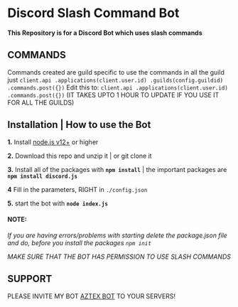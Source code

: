 # Discord Slash Command Bot

**This Repository is for a Discord Bot which uses slash commands**

## COMMANDS

Commands created are guild specific to use the commands in all the guild just
`client.api .applications(client.user.id) .guilds(config.guildid) .commands.post({})`
Edit this to:
`client.api .applications(client.user.id) .commands.post({})`
(IT TAKES UPTO 1 HOUR TO UPDATE IF YOU USE IT FOR ALL THE GUILDS)
## Installation | How to use the Bot

**1.** Install [node.js v12+](https://nodejs.org/api/cli.html#cli_unhandled_rejections_mode) or higher

**2.** Download this repo and unzip it | or git clone it

**3.** Install all of the packages with **`npm install`** | the important packages are **`npm install discord.js`**

**4** Fill in the parameters, RIGHT in `./config.json`

**5.** start the bot with **`node index.js`**

#### **NOTE:**

_If you are having errors/problems with starting delete the package.json file and do, before you install the packages `npm init`_

_MAKE SURE THAT THE BOT HAS PERMISSION TO USE SLASH COMMANDS_


## SUPPORT

PLEASE INVITE MY BOT [AZTEX BOT](https://discord.com/api/oauth2/authorize?client_id=687257316151656485&permissions=8&scope=bot) TO YOUR SERVERS!